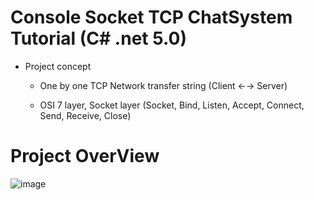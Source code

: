# Console Socket TCP ChatSystem Tutorial (C# .net 5.0)

* Project concept

  *  One by one TCP Network transfer string  (Client ←→ Server)

  *  OSI 7 layer, Socket layer (Socket, Bind, Listen, Accept, Connect, Send, Receive, Close) 

# Project OverView

![image](https://raw.githubusercontent.com/Wei-Tsung-Lin/CsharpforSocket/main/demo.jpg)
